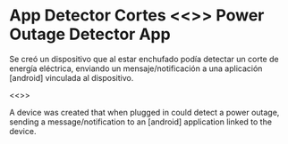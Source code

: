 # App Detector Cortes <<>> Power Outage Detector App
Se creó un dispositivo que al estar enchufado podía detectar un corte de energía eléctrica, enviando un mensaje/notificación a una aplicación [android] vinculada al dispositivo.

<<>>

A device was created that when plugged in could detect a power outage, sending a message/notification to an [android] application linked to the device.
